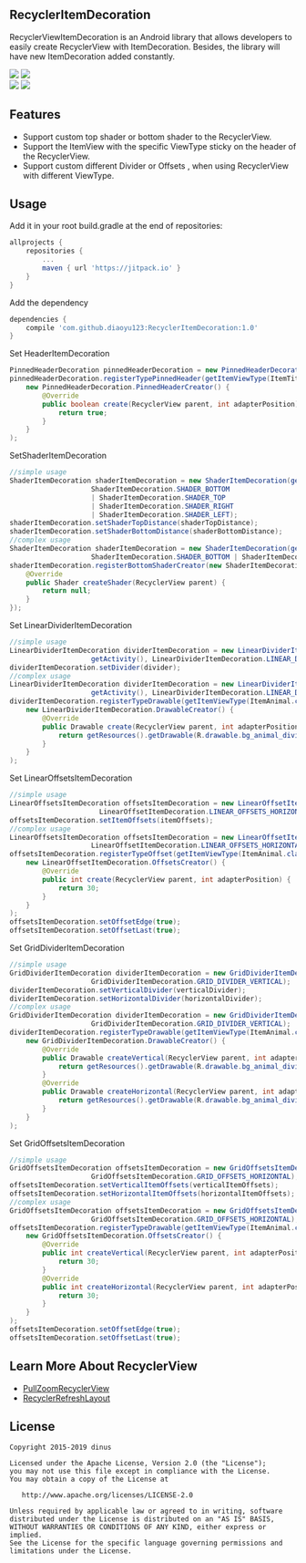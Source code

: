 
## RecyclerItemDecoration
RecyclerViewItemDecoration is an Android library that allows developers to easily create RecyclerView with ItemDecoration.
Besides, the library will have new ItemDecoration added constantly.

![](https://github.com/diaoyu123/RecyclerItemDecoration/blob/master/Preview/PinnedHeaderItemDecoration.gif?width=300)
![](https://github.com/diaoyu123/RecyclerItemDecoration/blob/master/Preview/ShaderItemDecoration.gif?width=300)<br/>
![](https://github.com/diaoyu123/RecyclerItemDecoration/blob/master/Preview/LinearDividerItemDecoration.gif?width=300)
![](https://github.com/diaoyu123/RecyclerItemDecoration/blob/master/Preview/GridOffsetsItemDecoration.gif?width=300)

## Features
 * Support custom top shader or bottom shader to the RecyclerView.
 * Support the ItemView with the specific ViewType sticky on the header of the RecyclerView.
 * Support custom different Divider or Offsets , when using RecyclerView with different ViewType.

## Usage
 
Add it in your root build.gradle at the end of repositories:
 
```gradle
allprojects {
    repositories {
        ...
        maven { url 'https://jitpack.io' }
    }
}
```
 

Add the dependency

```gradle
dependencies {
    compile 'com.github.diaoyu123:RecyclerItemDecoration:1.0'
}
 ```

 Set HeaderItemDecoration
 ```java
 PinnedHeaderDecoration pinnedHeaderDecoration = new PinnedHeaderDecoration();
 pinnedHeaderDecoration.registerTypePinnedHeader(getItemViewType(ItemTitle.class),
     new PinnedHeaderDecoration.PinnedHeaderCreator() {
         @Override
         public boolean create(RecyclerView parent, int adapterPosition) {
             return true;
         }
     }
 );
 ```

 SetShaderItemDecoration
 ```java
 //simple usage
 ShaderItemDecoration shaderItemDecoration = new ShaderItemDecoration(getActivity(),
                     ShaderItemDecoration.SHADER_BOTTOM
                     | ShaderItemDecoration.SHADER_TOP
                     | ShaderItemDecoration.SHADER_RIGHT
                     | ShaderItemDecoration.SHADER_LEFT);
 shaderItemDecoration.setShaderTopDistance(shaderTopDistance);
 shaderItemDecoration.setShaderBottomDistance(shaderBottomDistance);
 //complex usage
 ShaderItemDecoration shaderItemDecoration = new ShaderItemDecoration(getActivity(),
                     ShaderItemDecoration.SHADER_BOTTOM | ShaderItemDecoration.SHADER_TOP);
 shaderItemDecoration.registerBottomShaderCreator(new ShaderItemDecoration.ShaderCreator() {
     @Override
     public Shader createShader(RecyclerView parent) {
         return null;
     }
 });
 ```

 Set LinearDividerItemDecoration
 ```java
 //simple usage
 LinearDividerItemDecoration dividerItemDecoration = new LinearDividerItemDecoration(
                     getActivity(), LinearDividerItemDecoration.LINEAR_DIVIDER_VERTICAL);
 dividerItemDecoration.setDivider(divider);
 //complex usage
 LinearDividerItemDecoration dividerItemDecoration = new LinearDividerItemDecoration(
                     getActivity(), LinearDividerItemDecoration.LINEAR_DIVIDER_VERTICAL);
 dividerItemDecoration.registerTypeDrawable(getItemViewType(ItemAnimal.class),
     new LinearDividerItemDecoration.DrawableCreator() {
         @Override
         public Drawable create(RecyclerView parent, int adapterPosition) {
             return getResources().getDrawable(R.drawable.bg_animal_divider);
         }
     }
 );
 ```

 Set LinearOffsetsItemDecoration
 ```java
 //simple usage
 LinearOffsetsItemDecoration offsetsItemDecoration = new LinearOffsetItemDecoration(
                       LinearOffsetItemDecoration.LINEAR_OFFSETS_HORIZONTAL);
 offsetsItemDecoration.setItemOffsets(itemOffsets);
 //complex usage
 LinearOffsetsItemDecoration offsetsItemDecoration = new LinearOffsetItemDecoration(
                     LinearOffsetItemDecoration.LINEAR_OFFSETS_HORIZONTAL);
 offsetsItemDecoration.registerTypeOffset(getItemViewType(ItemAnimal.class),
     new LinearOffsetItemDecoration.OffsetsCreator() {
         @Override
         public int create(RecyclerView parent, int adapterPosition) {
             return 30;
         }
     }
 );
 offsetsItemDecoration.setOffsetEdge(true);
 offsetsItemDecoration.setOffsetLast(true);
 ```

 Set GridDividerItemDecoration
 ```java
 //simple usage
 GridDividerItemDecoration dividerItemDecoration = new GridDividerItemDecoration(getActivity(),
                     GridDividerItemDecoration.GRID_DIVIDER_VERTICAL);
 dividerItemDecoration.setVerticalDivider(verticalDivider);
 dividerItemDecoration.setHorizontalDivider(horizontalDivider);
 //complex usage
 GridDividerItemDecoration dividerItemDecoration = new GridDividerItemDecoration(getActivity(),
                     GridDividerItemDecoration.GRID_DIVIDER_VERTICAL);
 dividerItemDecoration.registerTypeDrawable(getItemViewType(ItemAnimal.class),
     new GridDividerItemDecoration.DrawableCreator() {
         @Override
         public Drawable createVertical(RecyclerView parent, int adapterPosition) {
             return getResources().getDrawable(R.drawable.bg_animal_divider);
         }
         @Override
         public Drawable createHorizontal(RecyclerView parent, int adapterPosition) {
             return getResources().getDrawable(R.drawable.bg_animal_divider);
         }
     }
 );
 ```

 Set GridOffsetsItemDecoration
 ```java
 //simple usage
 GridOffsetsItemDecoration offsetsItemDecoration = new GridOffsetsItemDecoration(
                     GridOffsetsItemDecoration.GRID_OFFSETS_HORIZONTAL);
 offsetsItemDecoration.setVerticalItemOffsets(verticalItemOffsets);
 offsetsItemDecoration.setHorizontalItemOffsets(horizontalItemOffsets);
 //complex usage
 GridOffsetsItemDecoration offsetsItemDecoration = new GridOffsetsItemDecoration(
                     GridOffsetsItemDecoration.GRID_OFFSETS_HORIZONTAL);
 offsetsItemDecoration.registerTypeDrawable(getItemViewType(ItemAnimal.class),
     new GridOffsetsItemDecoration.OffsetsCreator() {
         @Override
         public int createVertical(RecyclerView parent, int adapterPosition) {
             return 30;
         }
         @Override
         public int createHorizontal(RecyclerView parent, int adapterPosition) {
             return 30;
         }
     }
 );
 offsetsItemDecoration.setOffsetEdge(true);
 offsetsItemDecoration.setOffsetLast(true);
 ```
## Learn More About RecyclerView
* [PullZoomRecyclerView](https://github.com/dinuscxj/PullZoomRecyclerView)
* [RecyclerRefreshLayout](https://github.com/dinuscxj/RecyclerRefreshLayout)

## License
    Copyright 2015-2019 dinus

    Licensed under the Apache License, Version 2.0 (the "License");
    you may not use this file except in compliance with the License.
    You may obtain a copy of the License at

       http://www.apache.org/licenses/LICENSE-2.0

    Unless required by applicable law or agreed to in writing, software
    distributed under the License is distributed on an "AS IS" BASIS,
    WITHOUT WARRANTIES OR CONDITIONS OF ANY KIND, either express or implied.
    See the License for the specific language governing permissions and
    limitations under the License.
